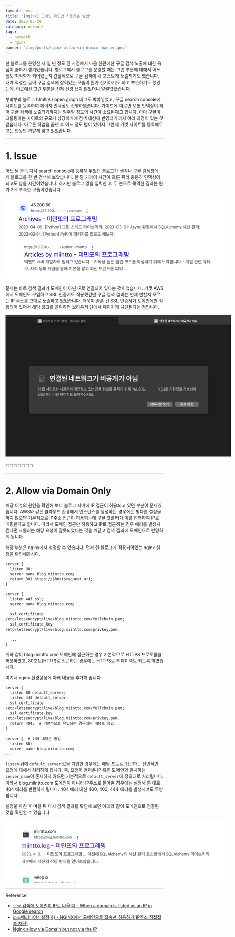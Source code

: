 ```yaml
---
layout: post
title: "[Nginx] 도메인 유입만 허용하는 방법"
date: 2023-05-29
category: network
tags:
  - network
  - nginx
banner: "/img/posts/nginx-allow-via-domain-banner.png"
---
```


현 블로그를 운영한 지 일 년 정도 된 시점에서 마음 한편에선 구글 검색 노출에 대한 욕심이 슬며시 생겨났습니다.
벨로그에서 블로그를 운영할 때는 그런 부분에 대해서 어느 정도 최적화가 되어있는지 간헐적으로 구글 검색에 내 포스트가 노출되기도 했습니다.
내가 작성한 글이 구글 검색에 잡혀있는 모습이 뭔가 신기하기도 하고 뿌듯하기도 했었는데,
이곳에선 그런 부분을 전혀 신경 쓰지 않았더니 얄짤없었습니다.

부랴부랴 블로그 html마다 open graph 태그도 박아넣었고, 구글 search console에 사이트를 등록하여 페이지 인덱싱도 진행하였습니다.
가이드에 따르면 보통 인덱싱이 되어 구글 검색에 노출되기까지는 일주일 정도의 시간이 소요된다고 합니다.
아마 구글이 크롤링하는 사이트의 규모가 상당하기에 검색 대상에 반영되기까지 여러 과정이 있는 것 같습니다.
아무튼 작업을 끝낸 후 어느 정도 텀이 있어서 그런지 기껏 사이트를 등록해두고는 한동안 까맣게 잊고 있었습니다.

---

# 1. Issue

어느 날 문득 다시 search console에 등록해 두었던 블로그가 생각나 구글 검색창에 제 블로그를 한 번 검색해 보았습니다.
한 달 가까이 시간이 흐른 뒤라 충분히 인덱싱이되고도 남을 시간이었습니다.
하지만 블로그 명을 입력한 후 두 눈으로 목격한 결과는 뭔가 2% 부족한 모습이었습니다.

<img src="/img/posts/nginx-allow-via-domain-search-result.png" style="max-width:720px"/>

문제는 바로 검색 결과가 도메인이 아닌 IP로 연결되어 있다는 것이었습니다.
기껏 AWS에서 도메인도 구입하고 SSL 인증서도 적용했건만 구글 검색 결과는 언제 변할지 모르는 IP 주소를 고대로 노출하고 있었습니다.
더욱이 슬픈 건 SSL 인증서가 도메인에만 적용되어 있어서 해당 링크를 클릭하면 브라우저 단에서 페이지가 차단된다는 점입니다.

<img src="/img/posts/nginx-allow-via-domain-denied-page.png" style="max-width:720px"/>

ㅠㅠㅠㅠㅠㅠㅠ

---

# 2. Allow via Domain Only

해당 이슈의 원인을 확인해 보니 블로그 서버에 IP 접근이 허용되고 있던 부분이 문제였습니다.
AWS와 같은 클라우드 환경에서 인스턴스를 생성하는 경우에는 별다른 설정을 하지 않으면 기본적으로 IP주소 접근이 허용되는데 구글 크롤러가 이를 반영하여 IP로 매핑한다고 합니다.
따라서 도메인 접근만 허용하고 IP로 접근하는 경우 에러를 발생시킨다면 크롤러는 해당 요청이 잘못되었다는 것을 깨닫고 검색 결과에 도메인으로 반영하게 됩니다.

해당 부분은 nginx에서 설정할 수 있습니다.
먼저 현 블로그에 적용되어있는 nginx 설정을 확인해봅시다.

```shell
server {
  listen 80;
  server_name blog.miintto.com;
  return 301 https://$host$request_uri;
}

server {
  listen 443 ssl;
  server_name blog.miintto.com;

  ssl_certificate /etc/letsencrypt/live/blog.miintto.com/fullchain.pem;
  ssl_certificate_key /etc/letsencrypt/live/blog.miintto.com/privkey.pem;

  ...
}
```

위와 같이 blog.miintto.com 도메인에 접근하는 경우 기본적으로 HTTPS 프로토콜을 허용하였고, 80포트(HTTP)로 접근하는 경우에는 HTTPS로 리다이렉트 되도록 하였습니다.

여기서 nginx 환경설정에 아래 내용을 추가해 줍니다.

```shell
server {
  listen 80 default_server;
  listen 443 default_server;
  ssl_certificate /etc/letsencrypt/live/blog.miintto.com/fullchain.pem;
  ssl_certificate_key /etc/letsencrypt/live/blog.miintto.com/privkey.pem;
  return 404;  # 기본적으로 유입되는 경우에는 404로 응답.
}

server {  # 이하 내용은 동일
  listen 80;
  server_name blog.miintto.com;
...
```

`listen` 뒤에 `default_server` 값을 기입한 경우에는 해당 포트로 접근하는 전반적인 요청에 대해서 처리하게 됩니다.
즉, 요청이 들어온 IP 혹은 도메인과 일치하는 `server_name`이 존재하지 않으면 기본적으로 `default_server`에 정의대로 처리됩니다.
따라서 blog.miintto.com 도메인이 아니라 IP주소로 들어온 경우에는 설정해 준 대로 404 에러를 반환하게 됩니다.
404 에러 대신 400, 403, 444 에러를 발생시켜도 무방합니다.

설정울 마친 후 며칠 뒤 다시 검색 결과를 확인해 보면 아래와 같이 도메인으로 연결된 것을 확인할 수 있습니다.

<img src="/img/posts/nginx-allow-via-domain-improved-search-result.png" style="max-width:720px"/>

---

Reference

- [구글 검색에 도메인이 IP로 나올 때 - When a domain is listed as an IP in Google search](https://www.youtube.com/watch?v=jrpw7YUEHiU)
- [라즈베리파이4 설정(4) - NGINX에서 도메인으로 접속만 허용하기(IP주소 직접접속 차단)](https://www.codesarang.com/8)
- [Nginx allow via Domain but not via the IP](https://stackoverflow.com/questions/61800208/nginx-allow-via-domain-but-not-via-the-ip)
